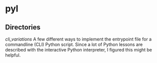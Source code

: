 # pyl

## Directories

*cli_variations* A few different ways to implement the entrypoint file for a commandline (CLI) Python script. Since a lot of Python lessons are described with the interactive Python interpreter, I figured this might be helpful.
